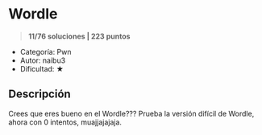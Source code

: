 # Wordle

> **11/76 soluciones | 223 puntos**

* Categoría: Pwn
* Autor: naibu3
* Dificultad: ★

## Descripción

Crees que eres bueno en el Wordle??? Prueba la versión difícil de Wordle, ahora con 0 intentos, muajjajajaja.